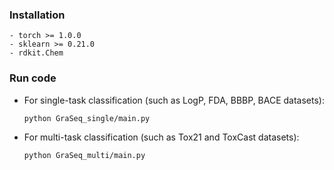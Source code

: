 ### Installation
```
- torch >= 1.0.0
- sklearn >= 0.21.0
- rdkit.Chem 
```
### Run code

- For single-task classification (such as LogP, FDA, BBBP, BACE datasets):  
    ```
    python GraSeq_single/main.py
    ```
- For multi-task classification (such as Tox21 and ToxCast datasets):  
    ```
    python GraSeq_multi/main.py
    ```

